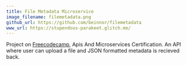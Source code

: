 ```yaml
---
title: File Metadata Microservice
image_filename: filemetadata.png
github_url: https://github.com/beinnor/filemetadata
www_url: https://stupendous-parakeet.glitch.me/
---
```


Project on [Freecodecamp](http://freecodecamp.org), Apis And Microservices Certification. An API where user can upload a file and JSON formatted metadata is recieved back.
